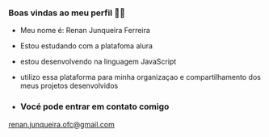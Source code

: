 ### Boas vindas ao meu perfil 👋😁

- Meu nome é: Renan Junqueira Ferreira

- Estou estudando com a platafoma alura
- estou desenvolvendo na linguagem JavaScript
- utilizo essa plataforma para minha organizaçao e compartilhamento dos meus projetos desenvolvidos

- ### Vocé pode entrar em contato comigo
renan.junqueira.ofc@gmail.com

